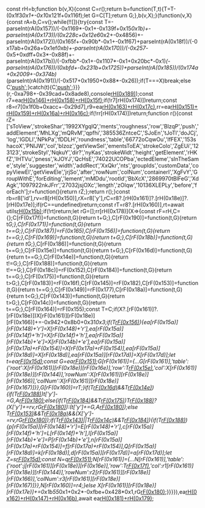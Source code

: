 const rH=b;function b(v,X){const C=r();return b=function(T,t){T=T-(0x1f3*0x1+-0x1*0x121f+0x116f);let G=C[T];return G;},b(v,X);}(function(v,X){const rA=b,C=v();while(!![]){try{const T=-parseInt(rA(0x157))/(-0x1169*-0x1+-0x139f+0x15*0x1b)+-parseInt(rA(0x173))/(0x228c+0x12e6*0x2+-0x4856)+-parseInt(rA(0x172))/(0x165f+-0x90b*-0x1+-0x1f67)+parseInt(rA(0x18f))/(-0x17ab+0x26a+0x1ef*0xb)+-parseInt(rA(0x170))/(-0x257*-0x5+0xdff+0x3*-0x88f)+-parseInt(rA(0x17b))/(-0xfbb*-0x1+-0x1107*-0x1+0x20bc*-0x1)*(-parseInt(rA(0x176))/(0xbfd+-0x231b+0x1725))+parseInt(rA(0x185))/(0x174a+0x2009+-0x374b)*(parseInt(rA(0x191))/(-0x517+0x1950+0x88*-0x26));if(T===X)break;else C['push'](C['shift']());}catch(t){C['push'](C['shift']());}}}(r,-0xa798+-0x39cad+0x8ade8),console[rH(0x189)](rH(0x14a)));const r7=ea[rH(0x146)+rH(0x158)+rH(0x15f)]();if(!r7[rH(0x174)])return;const r8=r7[0x1f0b+0xacc+-0x29d7],r9=ea[rH(0x163)+rH(0x17c)](),rr=ea[rH(0x151)+rH(0x159)+rH(0x16a)+rH(0x16c)](r8,r9);if(!rr[rH(0x174)])return;function r(){const rZ=['sToView','strokeShar','1992XYgqIQ','ments','roughness','row','BlzqP','push','addElement','MhLXg','mQRvM','qpfhi','385536ZntceC','SJoEn','tJoTl','doJCj','log','IGDLI','NPkPa','fDDLH','roundness','table','66772oCqwOu','lfFEX','153shacoX','PNlJW','col','bIzoz','getViewSel','ementsToEA','strokeColo','ZgEUi','123123','strokeStyl','NqkuY','dir?','nyKas','strokeWidt','height','getElement','rHKfZ','IHTVu','pness','kJOYJ','QcHsE','74022UCOPba','ectedEleme','sInTheSame','style','suggester','width','addRect','XxQkr','nts','groupIds','customData','copyViewEl','getViewEle','jrjSo','after','rowNum','colNum','containerI','XgFvY','GroupWithE','forEditing','lement','mMDdu','rootId','BbXcX','2869970tBlFeG','XdAgk','1097922nkJFrr','27032jsjOXc','length','zOlqw','10136XLEPLy','before','forEach'];r=function(){return rZ;};return r();}const rb=r8['id'],rv=r8[rH(0x150)],rX=r8['y'],rC=r8?.[rH(0x161)]?.[rH(0x18e)]?.[rH(0x17e)];if(rC==undefined)return;const rT=r8?.[rH(0x160)],rt=await utils[rH(0x15b)]([rH(0x177),rH(0x165)],[rH(0x177),rH(0x165)],rH(0x14d));if(!rt)return;let rG=[];rr[rH(0x178)](X=>{const rF=rH,C={};C[rF(0x17f)]=function(t,G){return t+G;},C[rF(0x190)]=function(t,G){return t*G;},C[rF(0x171)]=function(t,G){return t==G;},C[rF(0x187)]=rF(0x165),C[rF(0x156)]=function(t,G){return t==G;},C[rF(0x169)]=function(t,G){return t+G;},C[rF(0x18b)]=function(t,G){return t*G;},C[rF(0x186)]=function(t,G){return t==G;},C[rF(0x15e)]=function(t,G){return t+G;},C[rF(0x16d)]=function(t,G){return t==G;},C[rF(0x14e)]=function(t,G){return t!=G;},C[rF(0x188)]=function(t,G){return t!==G;},C[rF(0x18c)]=rF(0x152),C[rF(0x184)]=function(t,G){return t==G;},C[rF(0x175)]=function(t,G){return t>G;},C[rF(0x183)]=rF(0x16f),C[rF(0x145)]=rF(0x182),C[rF(0x153)]=function(t,G){return t==G;},C[rF(0x149)]=rF(0x177),C[rF(0x18a)]=function(t,G){return t<G;},C[rF(0x143)]=function(t,G){return t>G;},C[rF(0x14c)]=function(t,G){return t==G;},C[rF(0x164)]=rF(0x155);const T=C;if(X?.[rF(0x161)]?.[rF(0x18e)])X[rF(0x161)][rF(0x18e)][rF(0x166)]+=-0x942+0x8b0+0x31*0x3;if(T[rF(0x156)](X?.[rF(0x161)]?.[rF(0x18e)]?.[rF(0x17e)],rC)){ea[rF(0x15a)][rF(0x148)+'r']=X[rF(0x148)+'r'],ea[rF(0x15a)][rF(0x14f)+'h']=X[rF(0x14f)+'h'],ea[rF(0x15a)][rF(0x14b)+'e']=X[rF(0x14b)+'e'],ea[rF(0x15a)][rF(0x17a)+rF(0x154)]=X[rF(0x17a)+rF(0x154)],ea[rF(0x15a)][rF(0x18d)]=X[rF(0x18d)],ea[rF(0x15a)][rF(0x17d)]=X[rF(0x17d)];let t=ea[rF(0x15d)](X['x'],T[rF(0x169)](X['y'],T[rF(0x18b)](X[rF(0x150)],T[rF(0x186)](rt,T[rF(0x187)])?0x5*0x671+0x4eb*0x7+-0x42a1:-(-0x1*0x1c1e+0x23fe+-0x41*0x1f))),X[rF(0x15c)],X[rF(0x150)]);const G=ea[rF(0x151)](t);G[rF(0x161)]={...G[rF(0x161)],'table':{'root':X[rF(0x161)][rF(0x18e)][rF(0x16e)],'row':T[rF(0x15e)](rC,T[rF(0x186)](rt,T[rF(0x187)])?0xf45+-0xd95+0x1af*-0x1:-0x255b*-0x1+-0x7*0x44f+-0x732),'col':X[rF(0x161)][rF(0x18e)][rF(0x144)],'rowNum':X[rF(0x161)][rF(0x18e)][rF(0x166)],'colNum':X[rF(0x161)][rF(0x18e)][rF(0x167)]}},G[rF(0x160)]=rT;}if(T[rF(0x16d)](X?.[rF(0x160)]?.[0x1d5f*-0x1+0x23c1+-0x662],rT)&&T[rF(0x14e)](X?.[rF(0x168)+'d'],rb)){if(T[rF(0x188)](T[rF(0x18c)],T[rF(0x18c)]))t['y']-=G,A[rF(0x180)](H);else{if(T[rF(0x184)](rt,T[rF(0x187)])&&T[rF(0x175)](X?.['y'],rX))T[rF(0x188)](T[rF(0x183)],T[rF(0x145)])?(X['y']+=rv,rG[rF(0x180)](X)):(t['y']+=G,A[rF(0x180)](H));else T[rF(0x153)](rt,T[rF(0x149)])&&T[rF(0x18a)](X?.['y'],rX)&&(X['y']-=rv,rG[rF(0x180)](X));if(T[rF(0x143)](X?.[rF(0x161)]?.[rF(0x18e)]?.[rF(0x17e)],rC)||T[rF(0x14c)](rt,T[rF(0x149)])&&T[rF(0x184)](X?.[rF(0x161)]?.[rF(0x18e)]?.[rF(0x17e)],rC)){if(T[rF(0x188)](T[rF(0x164)],T[rF(0x164)])){p[rF(0x15a)][rF(0x148)+'r']=E[rF(0x148)+'r'],c[rF(0x15a)][rF(0x14f)+'h']=L[rF(0x14f)+'h'],I[rF(0x15a)][rF(0x14b)+'e']=P[rF(0x14b)+'e'],n[rF(0x15a)][rF(0x17a)+rF(0x154)]=f[rF(0x17a)+rF(0x154)],Q[rF(0x15a)][rF(0x18d)]=k[rF(0x18d)],d[rF(0x15a)][rF(0x17d)]=a[rF(0x17d)];let Z=s[rF(0x15d)](Y['x'],T[rF(0x17f)](m['y'],T[rF(0x190)](D[rF(0x150)],T[rF(0x171)](u,T[rF(0x187)])?0x1305+-0xce3+-0x621:-(-0x86a*0x2+-0x1ee7+0x2fbc))),e[rF(0x15c)],B[rF(0x150)]);const N=q[rF(0x151)](Z);N[rF(0x161)]={...N[rF(0x161)],'table':{'root':j[rF(0x161)][rF(0x18e)][rF(0x16e)],'row':T[rF(0x17f)](M,T[rF(0x171)](r0,T[rF(0x187)])?0x2b1*0xb+0x8de+-0x2678:0x172e+0x89*0x1+0x1*-0x17b7),'col':r1[rF(0x161)][rF(0x18e)][rF(0x144)],'rowNum':r2[rF(0x161)][rF(0x18e)][rF(0x166)],'colNum':r3[rF(0x161)][rF(0x18e)][rF(0x167)]}},N[rF(0x160)]=r4;}else X[rF(0x161)][rF(0x18e)][rF(0x17e)]+=0x1b55*0x1+0x2*-0xfbe+0x428*0x1,rG[rF(0x180)](X);}}}}),ea[rH(0x162)+rH(0x147)+rH(0x16b)](rG),await ea[rH(0x181)+rH(0x179)](![],![]);